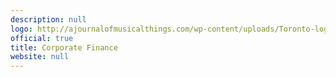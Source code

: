 ```yaml
---
description: null
logo: http://ajournalofmusicalthings.com/wp-content/uploads/Toronto-logo.png
official: true
title: Corporate Finance
website: null
---
```

